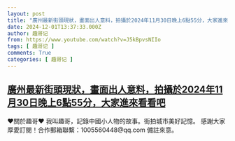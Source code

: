 ```yaml
---
layout: post
title: "廣州最新街頭現狀，畫面出人意料，拍攝於2024年11月30日晚上6點55分，大家進來看看吧"
date: 2024-12-01T13:37:33.000Z
author: 趣哥记
from: https://www.youtube.com/watch?v=J5kBpvsNIIo
tags: [ 趣哥记 ]
comments: True
categories: [ 趣哥记 ]
---
```

<!--1733060253000-->
[廣州最新街頭現狀，畫面出人意料，拍攝於2024年11月30日晚上6點55分，大家進來看看吧](https://www.youtube.com/watch?v=J5kBpvsNIIo)
------

<div>
♥關於趣哥♥  我叫趣哥，記錄中國小人物的故事。街拍城市美好記憶。  感謝大家厚愛訂閱！合作郵箱聯繫：1005560448@qq.com 備註來意。
</div>
